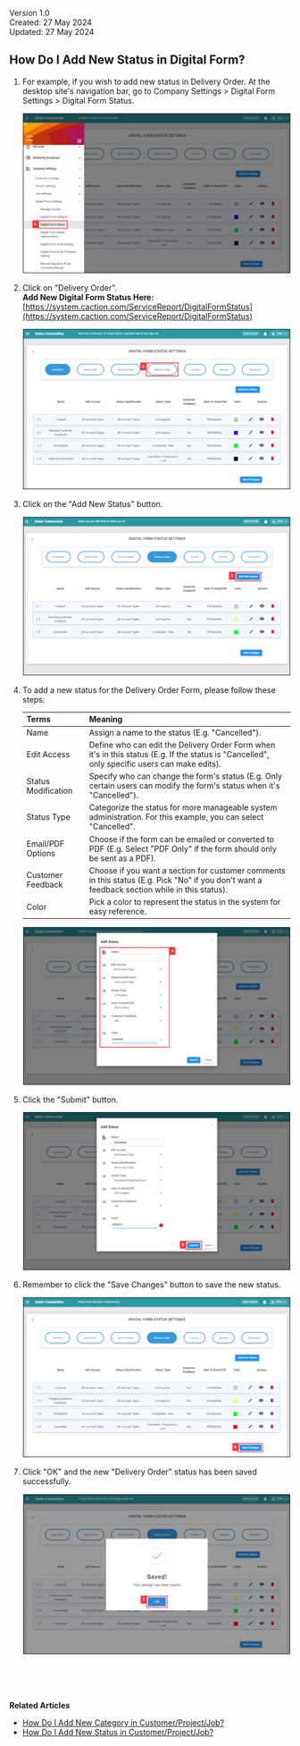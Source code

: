 Version 1.0<br>
Created: 27 May 2024<br>
Updated: 27 May 2024<br>
## How Do I Add New Status in Digital Form?
    
  1. For example, if you wish to add new status in Delivery Order. At the desktop site's navigation bar, go to Company Settings > Digital Form Settings > Digital Form Status.<br>

     <p align="center">
       <img src="img/DF_Status_Sidebar.png" alt="DF Status Sidebar">
     </p>

  2. Click on "Delivery Order".<br>
     **Add New Digital Form Status Here:** [https://system.caction.com/ServiceReport/DigitalFormStatus](https://system.caction.com/ServiceReport/DigitalFormStatus)<br>

     <p align="center">
       <img src="img/Delivery_Order_Status.png" alt="Delivery Order Status">
     </p>
  
  3. Click on the "Add New Status" button.<br>

     <p align="center">
       <img src="img/Add_New_DF_Status_Button.png" alt="Add New DF Status Button">
     </p>

  4. To add a new status for the Delivery Order Form, please follow these steps:<br>

     | Terms | Meaning |
     |-------|---------|
     | Name | Assign a name to the status (E.g. "Cancelled"). |
     | Edit Access | Define who can edit the Delivery Order Form when it's in this status (E.g. If the status is "Cancelled", only specific users can make edits). |
     | Status Modification | Specify who can change the form's status (E.g. Only certain users can modify the form's status when it's "Cancelled"). |
     | Status Type | Categorize the status for more manageable system administration. For this example, you can select "Cancelled". |
     | Email/PDF Options | Choose if the form can be emailed or converted to PDF (E.g. Select "PDF Only" if the form should only be sent as a PDF). |
     | Customer Feedback | Choose if you want a section for customer comments in this status (E.g. Pick "No" if you don't want a feedback section while in this status). |
     | Color | Pick a color to represent the status in the system for easy reference. |

     <p align="center">
       <img src="img/New_DF_Status_Name.png" alt="New DF Status Name">
     </p>

  6. Click the "Submit" button.<br>

     <p align="center">
       <img src="img/New_DF_Status_Submit_Button.png" alt="New DF Status Submit Button">
     </p>

  7. Remember to click the "Save Changes" button to save the new status.<br>

     <p align="center">
       <img src="img/New_DF_Status_Save_Changes_Button.png" alt="New DF Status Save Changes Button">
     </p>

  8. Click "OK" and the new "Delivery Order" status has been saved successfully.<br>

     <p align="center">
       <img src="img/New_DF_Status_Save.png" alt="New DF Status Save">
     </p>
     <br><br><br>

**Related Articles**<br>
- [How Do I Add New Category in Customer/Project/Job?](Add_New_Category_in_Customer_Project_Job.md)
- [How Do I Add New Status in Customer/Project/Job?](Add_New_Status_in_Customer_Project_Job.md)

<!-- [Link Text](https://support.caction.com/Add_New_Status_in_Digital_Form.html) -->
